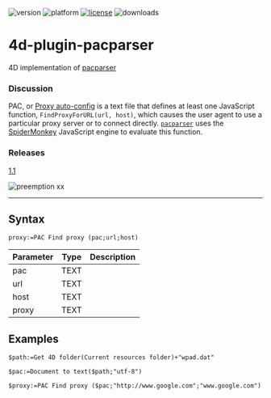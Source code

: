 ![version](https://img.shields.io/badge/version-16%2B-8331AE)
![platform](https://img.shields.io/static/v1?label=platform&message=mac-intel%20|%20mac-arm%20|%20win-64&color=blue)
[![license](__https://img.shields.io/github/license/miyako/4d-plugin-pacparser)](LICENSE)
![downloads](https://img.shields.io/github/downloads/miyako/4d-plugin-pacparser/total)

# 4d-plugin-pacparser
4D implementation of [pacparser](https://github.com/manugarg/pacparser)

### Discussion

PAC, or [Proxy auto-config](https://en.wikipedia.org/wiki/Proxy_auto-config) is a text file that defines at least one JavaScript function, ``FindProxyForURL(url, host)``, which causes the user agent to use a particular proxy server or to connect directly. [``pacparser``](https://github.com/manugarg/pacparser) uses the [SpiderMonkey](https://en.wikipedia.org/wiki/SpiderMonkey)  JavaScript engine to evaluate this function.

### Releases

[1.1](https://github.com/miyako/4d-plugin-pacparser/releases/tag/1.1)

![preemption xx](https://user-images.githubusercontent.com/1725068/41327179-4e839948-6efd-11e8-982b-a670d511e04f.png)

---

## Syntax

```
proxy:=PAC Find proxy (pac;url;host)
```

Parameter|Type|Description
------------|------------|----
pac|TEXT|
url|TEXT|
host|TEXT|
proxy|TEXT|

## Examples

```
$path:=Get 4D folder(Current resources folder)+"wpad.dat"

$pac:=Document to text($path;"utf-8")

$proxy:=PAC Find proxy ($pac;"http://www.google.com";"www.google.com")
```
